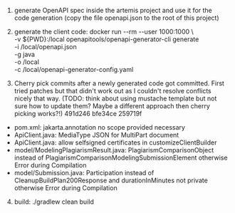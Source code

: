 1) generate OpenAPI spec inside the artemis project and use it for the code generation (copy the file openapi.json to the root of this project)
2) generate the client code:
   docker run --rm --user 1000:1000 \                                          
   -v ${PWD}:/local openapitools/openapi-generator-cli generate \
   -i /local/openapi.json \
   -g java \
   -o /local \
   -c /local/openapi-generator-config.yaml

3) Cherry pick commits after a newly generated code got committed. First tried patches but that didn't work out as I
couldn't resolve conflicts nicely that way.
(TODO: think about using mustache template but not sure how to update them? Maybe a different approach then
cherry picking works?!)
   491d246
   bfe34ce
   259719f

* pom.xml: jakarta.annotation no scope provided necessary
* ApiClient.java: MediaType JSON for MultiPart document
* ApiClient.java: allow selfsigned certificates in customizeClientBuilder
* model/ModelingPlagiarismResult.java: PlagiarismComparisonObject instead of PlagiarismComparisonModelingSubmissionElement otherwise Error during Compilation
* model/Submission.java: Participation instead of CleanupBuildPlan200Response and durationInMinutes not private otherwise Error during Compilation

4) build: 
./gradlew clean build
